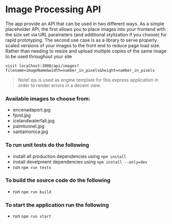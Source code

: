 # Image Processing API

The app provide an API that can be used in two different ways. As a simple placeholder API, the first allows you to place images into your frontend with the size set via URL parameters (and additional stylization if you choose) for rapid prototyping. The second use case is as a library to serve properly scaled versions of your images to the front end to reduce page load size. Rather than needing to resize and upload multiple copies of the same image to be used throughout your site


```
visit localhost:3000/api/images?filename=imageName&width=number_in_pixels&height=number_in_pixels
```

> Note! ejs is used as engine template for this express application in order to render errors in a decent view.

### Available images to choose from:
- encenadaport.jpg
- fjord.jpg
- icelandwaterfall.jpg
- palmtunnel.jpg
- santamonica.jpg


### To run unit tests do the following

- install all production dependencies using `npm install`
- install develpment dependencies using `npm install --only=dev`
- run `npm run tests`

### To build the source code do the following
- run `npm run build`

### To start the application run the following
- run `npm run start`